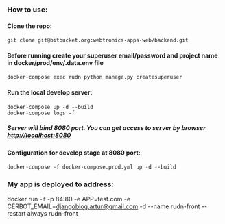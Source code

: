 ### How to use:

#### Clone the repo:

    git clone git@bitbucket.org:webtronics-apps-web/backend.git 
    

#### Before running create your superuser email/password and project name in docker/prod/env/.data.env file

    docker-compose exec rudn python manage.py createsuperuser

#### Run the local develop server:

    docker-compose up -d --build
    docker-compose logs -f
    
##### Server will bind 8080 port. You can get access to server by browser [http://localhost:8080](http://localhost:8080)


#### Configuration for develop stage at 8080 port:
    docker-compose -f docker-compose.prod.yml up -d --build

  
### My app is deployed to address:


docker run -it -p 84:80 -e APP=test.com -e CERBOT_EMAIL=djangoblog.artur@gmail.com -d --name rudn-front --restart always rudn-front
